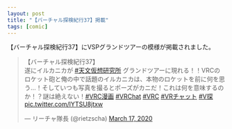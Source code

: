 ```yaml
---
layout: post
title: "【バーチャル探検紀行37】掲載"
tags: [comic]
---
```


【バーチャル探検紀行37】にVSPグランドツアーの模様が掲載されました。

<blockquote class="twitter-tweet"><p lang="ja" dir="ltr">【バーチャル探検紀行37】<br>遂にイルカニカが <a href="https://twitter.com/hashtag/%E5%A4%A9%E6%96%87%E4%BB%AE%E6%83%B3%E7%A0%94%E7%A9%B6%E6%89%80?src=hash&amp;ref_src=twsrc%5Etfw">#天文仮想研究所</a> グランドツアーに現れる！！VRCのロケット砲と俺の中で話題のイルカニカは、本物のロケットを前に何を思う…！そしていつも写真を撮るとポーズがカニだ！これは何を意味するのか！？謎は絶えない！<a href="https://twitter.com/hashtag/VRC%E6%BC%AB%E7%94%BB?src=hash&amp;ref_src=twsrc%5Etfw">#VRC漫画</a> <a href="https://twitter.com/hashtag/VRChat?src=hash&amp;ref_src=twsrc%5Etfw">#VRChat</a> <a href="https://twitter.com/hashtag/VRC?src=hash&amp;ref_src=twsrc%5Etfw">#VRC</a> <a href="https://twitter.com/hashtag/VR%E3%83%81%E3%83%A3%E3%83%83%E3%83%88?src=hash&amp;ref_src=twsrc%5Etfw">#VRチャット</a> <a href="https://twitter.com/hashtag/V%E6%8E%A2?src=hash&amp;ref_src=twsrc%5Etfw">#V探</a> <a href="https://t.co/lYTSU8jtxw">pic.twitter.com/lYTSU8jtxw</a></p>&mdash; リーチャ隊長 (@rietzscha) <a href="https://twitter.com/rietzscha/status/1239847238701989888?ref_src=twsrc%5Etfw">March 17, 2020</a></blockquote> <script async src="https://platform.twitter.com/widgets.js" charset="utf-8"></script>
